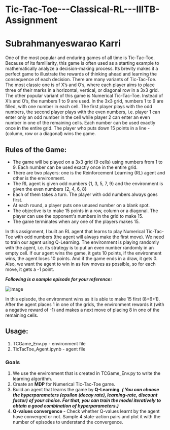 # Tic-Tac-Toe---Classical-RL---IIITB-Assignment
# Subrahmanyeswarao Karri 
One of the most popular and enduring games of all time is Tic-Tac-Toe. Because of its familiarity, this game is often used as a starting example to mathematically 
analyze a decision-making process. Its brevity makes it a perfect game to illustrate the rewards of thinking ahead and learning the consequence of each decision.
There are many variants of Tic-Tac-Toe. The most classic one is of X’s and O’s, where each player aims to place three of their marks in a horizontal, vertical, or 
diagonal row in a 3x3 grid.
The other popular variant of this game is Numerical Tic-Tac-Toe. Instead of X’s and O’s, the numbers 1 to 9 are used. In the 3x3 grid, numbers 1 to 9 are filled, 
with one number in each cell. The first player plays with the odd numbers, the second player plays with the even numbers, i.e. player 1 can enter only an odd number 
in the cell while player 2 can enter an even number in one of the remaining cells. Each number can be used exactly once in the entire grid. The player who puts down 
15 points in a line - (column, row or a diagonal) wins the game. 

## Rules of the Game:
* The game will be played on a 3x3 grid (9 cells) using numbers from 1 to 9. Each number can be used exactly once in the entire grid.
* There are two players: one is the Reinforcement Learning (RL) agent and other is the environment.
* The RL agent is given odd numbers {1, 3, 5, 7, 9} and the environment is given the even numbers {2, 4, 6, 8}
* Each of them takes a turn. The player with odd numbers always goes first.
* At each round, a player puts one unused number on a blank spot.
* The objective is to make 15 points in a row, column or a diagonal. The player can use the opponent's numbers in the grid to make 15.
* The game terminates when any one of the players makes 15.

In this assignment, I built an RL agent that learns to play Numerical Tic-Tac-Toe with odd numbers (the agent will always make the first move). We need to train our agent 
using Q-Learning. The environment is playing randomly with the agent, i.e. its strategy is to put an even number randomly in an empty cell. If our agent wins the game, it
gets 10 points, if the environment wins, the agent loses 10 points. And if the game ends in a draw, it gets 0. Also, we want the agent to win in as few moves as possible, 
so for each move, it gets a -1 point.

***Following is a sample episode for your reference:***

![image](https://user-images.githubusercontent.com/29462447/90339220-133a3580-e00d-11ea-8521-596abe31bff1.png)

In this episode, the environment wins as it is able to make 15 first (8+6+1).  After the agent places 1 in one of the grids, the environment rewards it (with a negative
reward of -1) and makes a next move of placing 8 in one of the remaining cells.

## Usage:
1. TCGame_Env.py - environment file
2. TicTacToe_Agent.ipynb - agent file

### Goals
1. We use the environment that is created in TCGame_Env.py to write the learning algorithm.
2. Create an **MDP** for Numerical Tic-Tac-Toe game. 
3. Build an agent that learns the game by **Q-Learning**. ***( You can choose the hyperparameters (epsilon (decay rate), learning-rate, discount factor) of your choice. For that, you can train the model iteratively to obtain a good combination of hyperparameters.)***
4. **Q-values convergence** - Check whether Q-values learnt by the agent have converged or not. Sample 4 state-action pairs and plot it with the number of episodes to understand the convergence.
